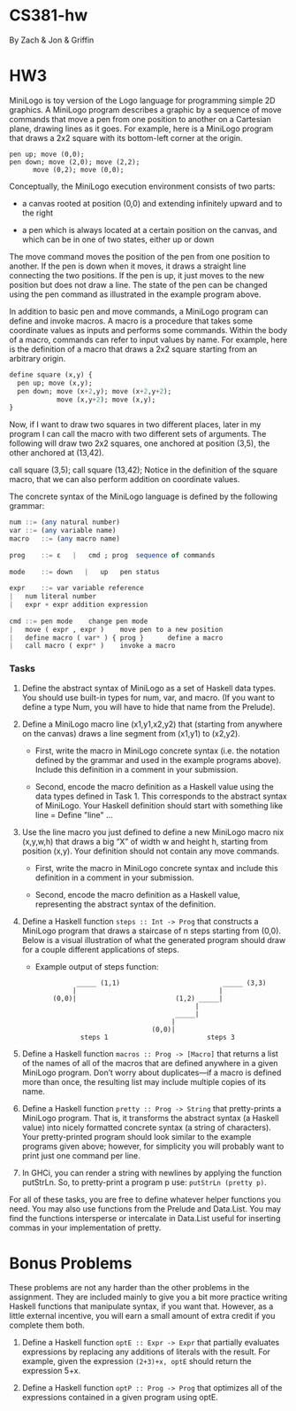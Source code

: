 # CS381-hw
By Zach & Jon & Griffin

# HW3

MiniLogo is toy version of the Logo language for programming simple 2D graphics. A MiniLogo program describes a graphic by a sequence of move commands that move a pen from one position to another on a Cartesian plane, drawing lines as it goes. For example, here is a MiniLogo program that draws a 2x2 square with its bottom-left corner at the origin.

    pen up; move (0,0);
    pen down; move (2,0); move (2,2);
          move (0,2); move (0,0);

Conceptually, the MiniLogo execution environment consists of two parts:

- a canvas rooted at position (0,0) and extending infinitely upward and to the right

- a pen which is always located at a certain position on the canvas, and which can be in one of two states, either up or down

The move command moves the position of the pen from one position to another. If the pen is down when it moves, it draws a straight line connecting the two positions. If the pen is up, it just moves to the new position but does not draw a line. The state of the pen can be changed using the pen command as illustrated in the example program above.

In addition to basic pen and move commands, a MiniLogo program can define and invoke macros. A macro is a procedure that takes some coordinate values as inputs and performs some commands. Within the body of a macro, commands can refer to input values by name. For example, here is the definition of a macro that draws a 2x2 square starting from an arbitrary origin.
```haskell
define square (x,y) {
  pen up; move (x,y);
  pen down; move (x+2,y); move (x+2,y+2);
            move (x,y+2); move (x,y);
}
```
Now, if I want to draw two squares in two different places, later in my program I can call the macro with two different sets of arguments. The following will draw two 2x2 squares, one anchored at position (3,5), the other anchored at (13,42).

call square (3,5); call square (13,42);
Notice in the definition of the square macro, that we can also perform addition on coordinate values.

The concrete syntax of the MiniLogo language is defined by the following grammar:
```haskell
num	::=	(any natural number)	
var	::=	(any variable name)	
macro	::=	(any macro name)	
 			
prog	::=	ε   |   cmd ; prog	sequence of commands
 			
mode	::=	down   |   up	pen status
 			
expr	::=	var	variable reference
|	num	literal number
|	expr + expr	addition expression
 			
cmd	::=	pen mode	change pen mode
|	move ( expr , expr )	move pen to a new position
|	define macro ( var* ) { prog }  	define a macro
|	call macro ( expr* )	invoke a macro
```
### Tasks
1) Define the abstract syntax of MiniLogo as a set of Haskell data types. You should use built-in types for num, var, and macro. (If you want to define a type Num, you will have to hide that name from the Prelude).

2) Define a MiniLogo macro line (x1,y1,x2,y2) that (starting from anywhere on the canvas) draws a line segment from (x1,y1) to (x2,y2).

    * First, write the macro in MiniLogo concrete syntax (i.e. the notation defined by the grammar and used in the example programs above). Include this definition in a comment in your submission.

    * Second, encode the macro definition as a Haskell value using the data types defined in Task 1. This corresponds to the abstract syntax of MiniLogo. Your Haskell definition should start with something like line = Define "line" ...

3) Use the line macro you just defined to define a new MiniLogo macro nix (x,y,w,h) that draws a big “X” of width w and height h, starting from position (x,y). Your definition should not contain any move commands.

    * First, write the macro in MiniLogo concrete syntax and include this definition in a comment in your submission.

    * Second, encode the macro definition as a Haskell value, representing the abstract syntax of the definition.

4) Define a Haskell function `steps :: Int -> Prog` that constructs a MiniLogo program that draws a staircase of n steps starting from (0,0). Below is a visual illustration of what the generated program should draw for a couple different applications of steps.

    * Example output of steps function:
```
                 _____ (1,1)                          _____ (3,3)
                |                                    |      
           (0,0)|                         (1,2) _____|     
                                               |
                                          _____|
                                         |      
                                    (0,0)|
                  steps 1                         steps 3
```

5) Define a Haskell function `macros :: Prog -> [Macro]` that returns a list of the names of all of the macros that are defined anywhere in a given MiniLogo program. Don’t worry about duplicates—if a macro is defined more than once, the resulting list may include multiple copies of its name.

6) Define a Haskell function `pretty :: Prog -> String` that pretty-prints a MiniLogo program. That is, it transforms the abstract syntax (a Haskell value) into nicely formatted concrete syntax (a string of characters). Your pretty-printed program should look similar to the example programs given above; however, for simplicity you will probably want to print just one command per line.

7) In GHCi, you can render a string with newlines by applying the function putStrLn. So, to pretty-print a program p use: `putStrLn (pretty p)`.

For all of these tasks, you are free to define whatever helper functions you need. You may also use functions from the Prelude and Data.List. You may find the functions intersperse or intercalate in Data.List useful for inserting commas in your implementation of pretty.

# Bonus Problems
These problems are not any harder than the other problems in the assignment. They are included mainly to give you a bit more practice writing Haskell functions that manipulate syntax, if you want that. However, as a little external incentive, you will earn a small amount of extra credit if you complete them both.

1. Define a Haskell function `optE :: Expr -> Expr` that partially evaluates expressions by replacing any additions of literals with the result. For example, given the expression `(2+3)+x, optE` should return the expression 5+x.

1. Define a Haskell function `optP :: Prog -> Prog` that optimizes all of the expressions contained in a given program using optE.

